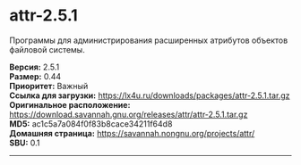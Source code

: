 # attr-2.5.1

Программы для администрирования расширенных атрибутов объектов файловой системы.

**Версия:** 2.5.1
<br />
**Размер:** 0.44
<br />
**Приоритет:** Важный
<br />
**Ссылка для загрузки:** https://lx4u.ru/downloads/packages/attr-2.5.1.tar.gz
<br />
**Оригинальное расположение:** https://download.savannah.gnu.org/releases/attr/attr-2.5.1.tar.gz
<br />
**MD5:** ac1c5a7a084f0f83b8cace34211f64d8
<br />
**Домашняя страница:** https://savannah.nongnu.org/projects/attr/
        <br />**SBU:** 0.1

***
            